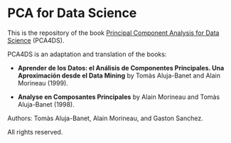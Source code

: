 # PCA for Data Science

This is the repository of the book 
[Principal Component Analysis for Data Science](https://pca4ds.github.io/) (PCA4DS).

PCA4DS is an adaptation and translation of the books:

- __Aprender de los Datos: el Análisis de Componentes Principales. Una Aproximación desde el Data Mining__ 
by Tomàs Aluja-Banet and Alain Morineau (1999).

- __Analyse en Composantes Principales__ 
by Alain Morineau and Tomàs Aluja-Banet (1998).


Authors: Tomàs Aluja-Banet, Alain Morineau, and Gaston Sanchez.

All rights reserved.
